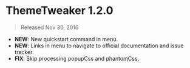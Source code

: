 # ThemeTweaker 1.2.0
> Released Nov 30, 2016

- **NEW**: New quickstart command in menu.
- **NEW**: Links in menu to navigate to official documentation and issue tracker.
- **FIX**: Skip processing popupCss and phantomCss.
